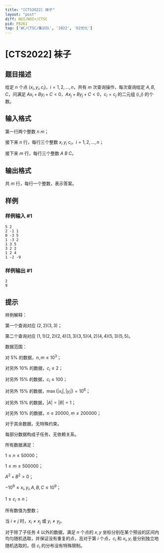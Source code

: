 ```yaml
---
title: "[CTS2022] 袜子"
layout: "post"
diff: NOI/NOI+/CTSC
pid: P8261
tag: ['WC/CTSC/集训队', '2022', 'O2优化']
---
```

# [CTS2022] 袜子
## 题目描述

给定 $n$ 个点 $(x_i,y_i,c_i)$，$i=1,2,\dots,n$，共有 $m$ 次查询操作，每次查询给定 $A,B,C$，问满足 $Ax_i+By_i+C<0$，$Ax_j+By_j+C<0$，$c_i=c_j$ 的二元组 $(i,j)$ 的个数。
## 输入格式

第一行两个整数 $n\ m$；

接下来 $n$ 行，每行三个整数 $x_i\ y_i\ c_i$，$i=1,2,\dots,n$；

接下来 $m$ 行，每行三个整数 $A\ B\ C$。
## 输出格式

共 $m$ 行，每行一个整数，表示答案。
## 样例

### 样例输入 #1
```
5 2
2 -1 1
0 -3 5
1 -3 2
1 3 5
3 2 2
1 2 4
1 -2 -9

```
### 样例输出 #1
```
2
9

```
## 提示

样例解释：

第一个查询对应 $(2,2)(3,3)$；

第二个查询对应 $(1,1)(2,2)(2,4)(3,3)(3,5)(4,2)(4,4)(5,3)(5,5)$。

数据范围：

对 $5\%$ 的数据，$n,m\le 10^3$；

对另外 $10\%$ 的数据，$c_i\le 2$；

对另外 $15\%$ 的数据，$c_i\le 100$；

对另外 $15\%$​ 的数据，$\max(|x_i|,|y_i|)=10^6$​；

对另外 $15\%$ 的数据，$|A|=|B|=1$；

对另外 $10\%$ 的数据，$n\le 20000,\;m\le 200000$；

对于其余数据，无特殊约束。

每部分数据构成子任务，无依赖关系。

所有数据满足：

$1\le n\le 50000$；

$1\le m\le 500000$；

$A^2+B^2>0$；

$-10^9\le x_i,y_i,A,B,C\le 10^9$；

$1\le c_i\le n$；

所有数值为整数；

当 $i\ne j$ 时，$x_i\ne x_j$ 或 $y_i\ne y_j$。

对于除了子任务 4 以外的数据，满足 $n$ 个点的 $x,y$ 坐标分别在某个预设的区间内均匀随机选取，并保证没有重复的点，且对于第 $i$ 个点，$c_i$ 和 $x_i,y_i$ 是分别独立地随机选取的，但 $c_i$ 的分布没有特殊限制。
